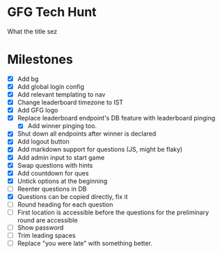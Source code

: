 # GFG Tech Hunt
What the title sez

# Milestones
- [X] Add bg
- [X] Add global login config
- [X] Add relevant templating to nav
- [X] Change leaderboard timezone to IST 
- [X] Add GFG logo
- [X] Replace leaderboard endpoint's DB feature with leaderboard pinging
  - [X] Add winner pinging too.
- [X] Shut down all endpoints after winner is declared
- [X] Add logout button
- [X] Add markdown support for questions (JS, might be flaky)
- [X] Add admin input to start game
- [X] Swap questions with hints
- [X] Add countdown for ques
- [X] Untick options at the beginning
- [ ] Reenter questions in DB
- [X] Questions can be copied directly, fix it
- [ ] Round heading for each question
- [ ] First location is accessible before the questions for the preliminary round are accessible
- [ ] Show password
- [ ] Trim leading spaces
- [ ] Replace "you were late" with something better.